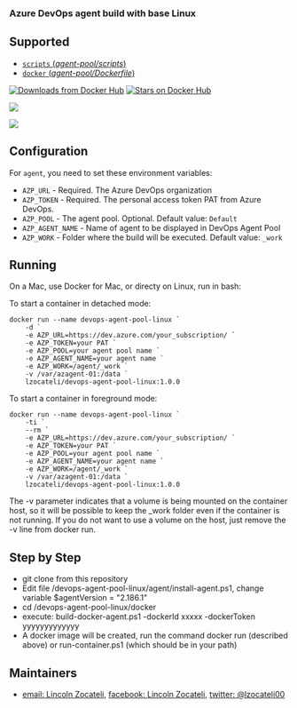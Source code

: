 ### Azure DevOps agent build with base Linux

## Supported

- [`scripts` (*agent-pool/scripts*)](https://github.com/lzocateli00/devops-agent-pool-linux/tree/main/agent)
- [`docker` (*agent-pool/Dockerfile*)](https://github.com/lzocateli00/devops-agent-pool-linux/tree/main/linux)

[![Downloads from Docker Hub](https://img.shields.io/docker/pulls/lzocateli/devops-agent-pool-linux.svg)](https://registry.hub.docker.com/u/lzocateli/devops-agent-pool-linux)
[![Stars on Docker Hub](https://img.shields.io/docker/stars/lzocateli/devops-agent-pool-linux.svg)](https://registry.hub.docker.com/u/lzocateli/devops-agent-pool-linux) 

[![](https://images.microbadger.com/badges/image/lzocateli/devops-agent-pool-linux.svg)](https://microbadger.com/images/lzocateli/devops-agent-pool-linux "Get your own image badge on microbadger.com")

[![](https://images.microbadger.com/badges/version/lzocateli/devops-agent-pool-linux.svg)](https://microbadger.com/images/lzocateli/devops-agent-pool-linux "Get your own version badge on microbadger.com")

## Configuration

For `agent`, you need to set these environment variables:

* `AZP_URL` - Required. The Azure DevOps organization
* `AZP_TOKEN` - Required. The personal access token PAT from Azure DevOps. 
* `AZP_POOL` - The agent pool. Optional. Default value: `Default`
* `AZP_AGENT_NAME` - Name of agent to be displayed in DevOps Agent Pool
* `AZP_WORK` - Folder where the build will be executed.  Default value: `_work`

## Running

On a Mac, use Docker for Mac, or directy on Linux, run in bash:

To start a container in detached mode:

````pwsh
docker run --name devops-agent-pool-linux `
    -d `
    -e AZP_URL=https://dev.azure.com/your_subscription/ `
    -e AZP_TOKEN=your PAT `
    -e AZP_POOL=your agent pool name `
    -e AZP_AGENT_NAME=your agent name `
    -e AZP_WORK=/agent/_work `
    -v /var/azagent-01:/data `
    lzocateli/devops-agent-pool-linux:1.0.0 
````

To start a container in foreground mode:

````pwsh
docker run --name devops-agent-pool-linux `
    -ti `
    --rm `
    -e AZP_URL=https://dev.azure.com/your_subscription/ `
    -e AZP_TOKEN=your PAT `
    -e AZP_POOL=your agent pool name `
    -e AZP_AGENT_NAME=your agent name `
    -e AZP_WORK=/agent/_work `
    -v /var/azagent-01:/data `
    lzocateli/devops-agent-pool-linux:1.0.0 
````

The -v parameter indicates that a volume is being mounted on the container host, 
so it will be possible to keep the _work folder even if the container is not running.
If you do not want to use a volume on the host, just remove the -v line from docker run.

## Step by Step
- git clone from this repository
- Edit file /devops-agent-pool-linux/agent/install-agent.ps1, change variable $agentVersion = "2.186.1"
- cd /devops-agent-pool-linux/docker
- execute: build-docker-agent.ps1 -dockerId xxxxx -dockerToken yyyyyyyyyyyyy
- A docker image will be created, run the command docker run (described above) or run-container.ps1 (which should be in your path)

## Maintainers

* [email: Lincoln Zocateli](mailto:lzocateli00@outlook.com), [facebook: Lincoln Zocateli](https://www.facebook.com/lzocateli00), [twitter: @lzocateli00](https://twitter.com/lzocateli00)

